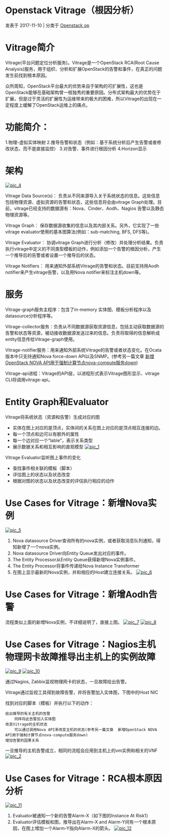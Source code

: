 # Openstack Vitrage（根因分析）

发表于 2017-11-10 | 分类于 [Openstack op](https://www.backendcloud.cn/categories/Openstack-op/)

# Vitrage简介

Vitrage(平台问题定位分析服务)。Vitrage是一个OpenStack RCA(Root Cause Analysis)服务，用于组织、分析和扩展OpenStack的告警和事件，在真正的问题发生前找到根本原因。

众所周知，OpenStack平台最大的优势来自于架构的可扩展性，这也是OpenStack能够在基础架构曾一枝独秀的重要原因。分布式架构最大的优势在于扩展，但是过于灵活的扩展性为运维带来的极大的困难，所以Vitrage的出现在一定程度上缓解了OpenStack运维上的痛点。

# 功能简介：

1.物理-虚拟实体映射
2.推导告警和状态（例如：基于系统分析后产生告警或者修改状态，而不是直接监控）
3.对告警、事件进行根因分析
4.Horizon显示

# 架构

[![pic_4](https://www.backendcloud.cn/images/vitrage/4.png)](https://www.backendcloud.cn/images/vitrage/4.png)

Vitrage Data Source(s)：
负责从不同来源导入关于系统状态的信息。这些信息包括物理资源、虚拟资源的告警和状态，这些信息将会由vitrage Graph处理。目前，vitrage已经支持的数据源有：Nova、Cinder、Aodh、Nagios 告警以及静态物理资源等。

Vitrage Graph：
保存数据源收集的信息以及其内部关系。另外，它实现了一些vitrage evaluator使用的基本图算法(例如：sub-matching, BFS, DFS等)。

Vitrage Evaluator：
协调vitrage Graph进行分析（修改）并处理分析结果。负责执行vitrage中定义的不同类型模板的动作，例如添加一个告警的根因分析，产生一个推导后的告警或者设置一个推导后的状态。

Vitrage Notifiers：
用来通知外部系统Vitrage的告警和状态。目前支持用Aodh notifier来产生vitrage告警，以及用Nova notifier来标注主机down等。

# 服务

Vitrage-graph服务主程序：包含了in-memory 实体图、模板分析程序以及datasource分析程序等。

Vitrage-collector服务：负责从不同数据源获取资源信息，包括主动获取数据源的告警和状态等资源，被动接收数据源发送过来的信息。负责将取得的信息解析成entity信息传给Vitrage-graph使用。

Vitrage-notifier服务：用来通知外部系统Vitrage的告警或者状态变化。在Ocata版本中只支持通知Nova force-down API以及SNMP。(参考另一篇文章 [新增OpenStack NOVA API用于强制计算节点nova-compute服务down](https://www.backendcloud.cn/2017/06/08/force-down/))

Vitrage-api进程：Vitrage的API层，以进程形式表示Vitrage图形显示、vitrage CLI将调用vitrage-api。

# Entity Graph和Evaluator

Vitrage将系统状态（资源和告警）生成对应的图

- 实体在图上对应的是顶点，实体间的关系在图上对应的是顶点相互连接的边。
- 每一个顶点和边可以有额外的属性
- 每一个边对应一个“lable”，表示关系类型
- 展示数据关系和相互影响的直观模型
  [![pic_1](https://www.backendcloud.cn/images/vitrage/1.png)](https://www.backendcloud.cn/images/vitrage/1.png)

Vitrage Evaluator监听图上事件的变化

- 查找事件相关联的模板（脚本）
- 评估图上的状态以及状态改变
- 根据对图的状态以及状态改变的评估执行相应的动作

# Use Cases for Vitrage：新增Nova实例

[![pic_5](https://www.backendcloud.cn/images/vitrage/5.png)](https://www.backendcloud.cn/images/vitrage/5.png)
1) Nova datasource Driver查询所有的nova实例，或者获取消息队列通知，得知新增了一个nova实例。
2) Nova datasource Driver向Entity Queue发出对应的事件。
3) The Entity Processor从Entity Queue获得新增Nova实例事件。
4) The Entity Processor将事件传递给Nova Instance Transformer
5) 在图上显示最新的Nova实例，并和相应的Host建立连接关系。
[![pic_6](https://www.backendcloud.cn/images/vitrage/6.png)](https://www.backendcloud.cn/images/vitrage/6.png)

# Use Cases for Vitrage：新增Aodh告警

流程类似上面的新增Nova实例，不详细说明了，直接上图。
[![pic_7](https://www.backendcloud.cn/images/vitrage/7.png)](https://www.backendcloud.cn/images/vitrage/7.png)
[![pic_8](https://www.backendcloud.cn/images/vitrage/8.png)](https://www.backendcloud.cn/images/vitrage/8.png)

# Use Cases for Vitrage：Nagios主机物理网卡故障推导出主机上的实例故障

[![pic_9](https://www.backendcloud.cn/images/vitrage/9.png)](https://www.backendcloud.cn/images/vitrage/9.png)
[![pic_10](https://www.backendcloud.cn/images/vitrage/10.png)](https://www.backendcloud.cn/images/vitrage/10.png)

通过Nagios, Zabbix监视物理网卡的状态，一旦故障给出告警。

Vitrage通过监视工具得到故障告警，并将告警加入实体图，下图中的Host NIC

找到对应的脚本（模板）并执行以下的动作：

```
给出推导的有关主机的告警
    同样将此告警加入实体图
改变Vitrage的主机状态
    可以通过调用Nova API来改变主机的状态(参考另一篇文章  新增OpenStack NOVA API用于强制计算节点nova-compute服务down)
增加告警的因果关系
```

一旦推导的主机告警成立，相同的流程会应用到主机上的vm实例和相关的VNF
[![pic_2](https://www.backendcloud.cn/images/vitrage/2.png)](https://www.backendcloud.cn/images/vitrage/2.png)

# Use Cases for Vitrage：RCA根本原因分析

[![pic_11](https://www.backendcloud.cn/images/vitrage/11.png)](https://www.backendcloud.cn/images/vitrage/11.png)
1) Evaluator被通知一个新的告警Alarm-X（如下图的Instance At Risk1）
2) Evaluator评估模板和图，推导出在Alarm-X and Alarm-Y间有一个根本原因，在图上增加一个Alarm-Y指向Alarm-X的箭头。
[![pic_12](https://www.backendcloud.cn/images/vitrage/12.png)](https://www.backendcloud.cn/images/vitrage/12.png)